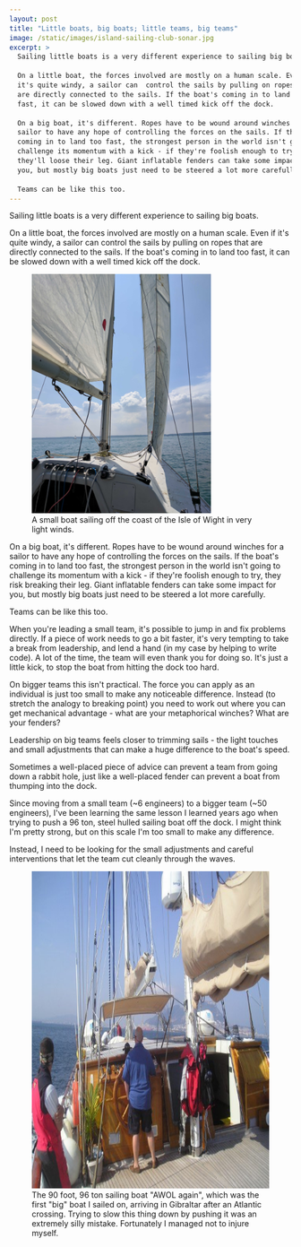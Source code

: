 ```yaml
---
layout: post
title: "Little boats, big boats; little teams, big teams"
image: /static/images/island-sailing-club-sonar.jpg
excerpt: >
  Sailing little boats is a very different experience to sailing big boats.

  On a little boat, the forces involved are mostly on a human scale. Even if
  it's quite windy, a sailor can  control the sails by pulling on ropes that
  are directly connected to the sails. If the boat's coming in to land too
  fast, it can be slowed down with a well timed kick off the dock.

  On a big boat, it's different. Ropes have to be wound around winches for a
  sailor to have any hope of controlling the forces on the sails. If the boat's
  coming in to land too fast, the strongest person in the world isn't going to
  challenge its momentum with a kick - if they're foolish enough to try,
  they'll loose their leg. Giant inflatable fenders can take some impact for
  you, but mostly big boats just need to be steered a lot more carefully.

  Teams can be like this too.
---
```


Sailing little boats is a very different experience to sailing big boats.

On a little boat, the forces involved are mostly on a human scale. Even if
it's quite windy, a sailor can  control the sails by pulling on ropes that
are directly connected to the sails. If the boat's coming in to land too
fast, it can be slowed down with a well timed kick off the dock.


<figure>
  <img class="fixed-width-20" alt="A small boat sailing off the coast of the Isle of Wight in very light winds." src="/static/images/island-sailing-club-sonar.jpg" width="320" height="427">
  <figcaption>A small boat sailing off the coast of the Isle of Wight in very light winds.</figcaption>
</figure>


On a big boat, it's different. Ropes have to be wound around winches for a
sailor to have any hope of controlling the forces on the sails. If the boat's
coming in to land too fast, the strongest person in the world isn't going to
challenge its momentum with a kick - if they're foolish enough to try, they
risk breaking their leg. Giant inflatable fenders can take some impact for you,
but mostly big boats just need to be steered a lot more carefully.

Teams can be like this too.

When you're leading a small team, it's possible to jump in and fix problems
directly. If a piece of work needs to go a bit faster, it's very tempting to
take a break from leadership, and lend a hand (in my case by helping to write
code). A lot of the time, the team will even thank you for doing so. It's just
a little kick, to stop the boat from hitting the dock too hard.

On bigger teams this isn't practical. The force you can apply as an individual
is just too small to make any noticeable difference. Instead (to stretch the
analogy to breaking point) you need to work out where you can get mechanical
advantage - what are your metaphorical winches? What are your fenders?

Leadership on big teams feels closer to trimming sails - the light touches and
small adjustments that can make a huge difference to the boat's speed.

Sometimes a well-placed piece of advice can prevent a team from going down a
rabbit hole, just like a well-placed fender can prevent a boat from thumping
into the dock.

Since moving from a small team (~6 engineers) to a bigger team (~50 engineers),
I've been learning the same lesson I learned years ago when trying to push a 96
ton, steel hulled sailing boat off the dock. I might think I'm pretty strong,
but on this scale I'm too small to make any difference.

Instead, I need to be looking for the small adjustments and careful
interventions that let the team cut cleanly through the waves.

<figure>
  <img alt="The 90 foot, 96 ton sailing boat &quot;AWOL again&quot;, arriving in Gibraltar after an Atlantic crossing" src="/static/images/awol-again-arrives-gibraltar.jpg" width="603" style="aspect-ratio: 3/4;">
  <figcaption>The 90 foot, 96 ton sailing boat &quot;AWOL again&quot;, which was the first &quot;big&quot; boat I sailed on, arriving in Gibraltar after an Atlantic crossing. Trying to slow this thing down by pushing it was an extremely silly mistake. Fortunately I managed not to injure myself.</figcaption>
</figure>

